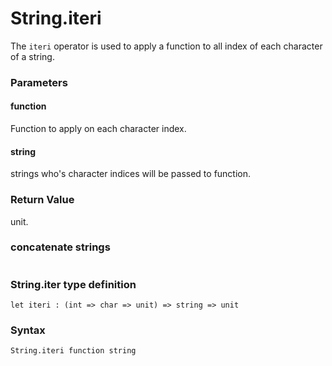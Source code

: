 # String.iteri

The `iteri` operator is used to apply a function to all index of each character of a string.

### Parameters

#### function
Function to apply on each character index.

#### string
strings who's character indices will be passed to function.

### Return Value
unit.

### concatenate strings
```

```

### String.iter type definition
```
let iteri : (int => char => unit) => string => unit
```

### Syntax
```
String.iteri function string
```
